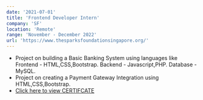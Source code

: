 ```yaml
---
date: '2021-07-01'
title: 'Frontend Developer Intern'
company: 'SF'
location: 'Remote'
range: 'November - December 2022'
url: 'https://www.thesparksfoundationsingapore.org/'
---
```


- Project on building a Basic Banking System using languages like Frontend - HTML,CSS,Bootstrap. Backend - Javascript,PHP. Database - MySQL.
- Project on creating a Payment Gateway Integration using HTML,CSS,Bootstrap.
- [Click here to view CERTIFCATE](https://drive.google.com/file/d/1q1DGqAmGCSppQU5SvDTeB7FaoGP1f6op/view)
